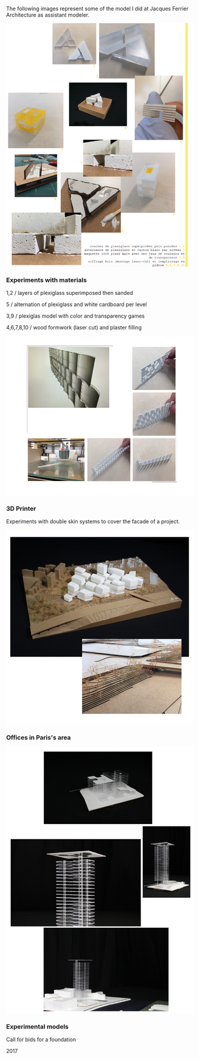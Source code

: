 

The following images represent some of the model I did at Jacques Ferrier Architecture as assistant modeler.



![](stage1.png?raw=true)
### Experiments with materials

1,2 / layers of plexiglass superimposed then sanded

5 / alternation of plexiglass and white cardboard per level

3,9 / plexiglas model with color and transparency games

4,6,7,8,10 / wood formwork (laser cut) and plaster filling


![](stage2.png?raw=true)
### 3D Printer

Experiments with double skin systems to cover the facade of a project.


![](stage3.png?raw=true)
### Offices in Paris's area


![](stage4.png?raw=true)
### Experimental models 

Call for bids for a foundation


2017
